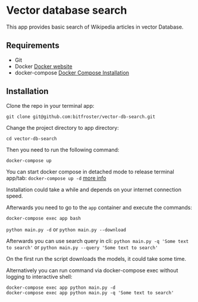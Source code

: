 # Vector database search
This app provides basic search of Wikipedia articles in vector Database.

## Requirements
- Git
- Docker [Docker website](https://www.docker.com/products/docker-desktop/)
- docker-compose [Docker Compose Installation](https://docs.docker.com/compose/install/)


## Installation

Clone the repo in your terminal app:

```git clone git@github.com:bitfroster/vector-db-search.git```

Change the project directory to app directory:

```cd vector-db-search```

Then you need to run the following command:

```docker-compose up```

You can start docker compose in detached mode to release terminal app/tab:
```docker-compose up -d``` [more info](https://docs.docker.com/engine/reference/commandline/compose_up/)

Installation could take a while and depends on your internet connection speed.

Afterwards you need to go to the ```app``` container and execute the commands:
```
docker-compose exec app bash
```
``` python main.py -d ``` or ```python main.py --download```

Afterwards you can use search query in cli:
```python main.py -q 'Some text to search'``` or ```python main.py --query 'Some text to search'```

On the first run the script downloads the models, it could take some time.

Alternatively you can run command via docker-compose exec without logging to interactive shell:
```
docker-compose exec app python main.py -d
docker-compose exec app python main.py -q 'Some text to search'
```